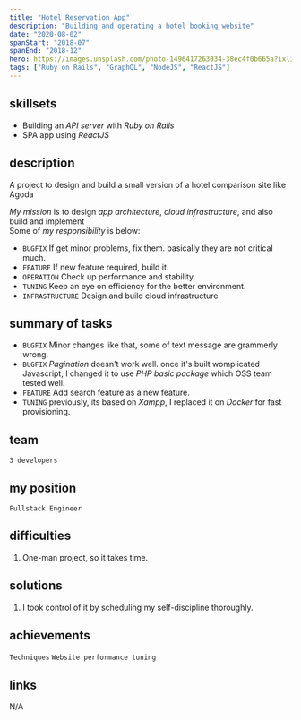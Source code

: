 ```yaml
---
title: "Hotel Reservation App"
description: "Building and operating a hotel booking website"
date: "2020-08-02"
spanStart: "2018-07"
spanEnd: "2018-12"
hero: https://images.unsplash.com/photo-1496417263034-38ec4f0b665a?ixlib=rb-1.2.1&ixid=eyJhcHBfaWQiOjEyMDd9&auto=format&fit=crop&w=3151&q=80
tags: ["Ruby on Rails", "GraphQL", "NodeJS", "ReactJS"]
---
```


## skillsets

- Building an _API server_ with _Ruby on Rails_
- SPA app using _ReactJS_

## description

A project to design and build a small version of a hotel comparison site like Agoda

_My mission_ is to design _app architecture_, _cloud infrastructure_, and also build and implement  
Some of _my responsibility_ is below:

- `BUGFIX` If get minor problems, fix them. basically they are not critical much.
- `FEATURE` If new feature required, build it.
- `OPERATION` Check up performance and stability.
- `TUNING` Keep an eye on efficiency for the better environment.
- `INFRASTRUCTURE` Design and build cloud infrastructure

## summary of tasks

- `BUGFIX` Minor changes like that, some of text message are grammerly wrong.
- `BUGFIX` _Pagination_ doesn't work well. once it's built womplicated Javascript, I changed it to use _PHP basic package_ which OSS team tested well.
- `FEATURE` Add search feature as a new feature.
- `TUNING` previously, its based on _Xampp_, I replaced it on _Docker_ for fast provisioning.

## team

`3 developers`

## my position

`Fullstack Engineer`

## difficulties

1. One-man project, so it takes time.

## solutions

1. I took control of it by scheduling my self-discipline thoroughly.

## achievements

`Techniques` `Website performance tuning`

## links

N/A
